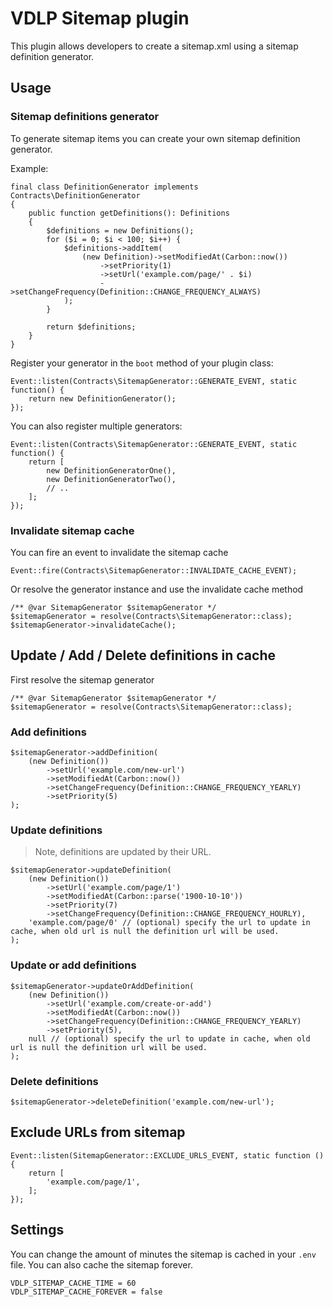 # VDLP Sitemap plugin

This plugin allows developers to create a sitemap.xml using a sitemap definition generator.

## Usage

### Sitemap definitions generator

To generate sitemap items you can create your own sitemap definition generator.

Example:

```
final class DefinitionGenerator implements Contracts\DefinitionGenerator
{
    public function getDefinitions(): Definitions
    {
        $definitions = new Definitions();
        for ($i = 0; $i < 100; $i++) {
            $definitions->addItem(
                (new Definition)->setModifiedAt(Carbon::now())
                    ->setPriority(1)
                    ->setUrl('example.com/page/' . $i)
                    ->setChangeFrequency(Definition::CHANGE_FREQUENCY_ALWAYS)
            );
        }

        return $definitions;
    }
}
```

Register your generator in the `boot` method of your plugin class:

```
Event::listen(Contracts\SitemapGenerator::GENERATE_EVENT, static function() {
    return new DefinitionGenerator();
});
```

You can also register multiple generators:

```
Event::listen(Contracts\SitemapGenerator::GENERATE_EVENT, static function() {
    return [
        new DefinitionGeneratorOne(), 
        new DefinitionGeneratorTwo(),
        // ..
    ];
});
```

### Invalidate sitemap cache

You can fire an event to invalidate the sitemap cache

```
Event::fire(Contracts\SitemapGenerator::INVALIDATE_CACHE_EVENT);
```

Or resolve the generator instance and use the invalidate cache method

```
/** @var SitemapGenerator $sitemapGenerator */
$sitemapGenerator = resolve(Contracts\SitemapGenerator::class);
$sitemapGenerator->invalidateCache();
```

## Update / Add / Delete definitions in cache

First resolve the sitemap generator

```
/** @var SitemapGenerator $sitemapGenerator */
$sitemapGenerator = resolve(Contracts\SitemapGenerator::class);
```

### Add definitions

```
$sitemapGenerator->addDefinition(
    (new Definition())
        ->setUrl('example.com/new-url')
        ->setModifiedAt(Carbon::now())
        ->setChangeFrequency(Definition::CHANGE_FREQUENCY_YEARLY)
        ->setPriority(5)
);
```

### Update definitions

> Note, definitions are updated by their URL.

```
$sitemapGenerator->updateDefinition(
    (new Definition())
        ->setUrl('example.com/page/1')
        ->setModifiedAt(Carbon::parse('1900-10-10'))
        ->setPriority(7)
        ->setChangeFrequency(Definition::CHANGE_FREQUENCY_HOURLY),
    'example.com/page/0' // (optional) specify the url to update in cache, when old url is null the definition url will be used.
);
```

### Update or add definitions

```
$sitemapGenerator->updateOrAddDefinition(
    (new Definition())
        ->setUrl('example.com/create-or-add')
        ->setModifiedAt(Carbon::now())
        ->setChangeFrequency(Definition::CHANGE_FREQUENCY_YEARLY)
        ->setPriority(5),
    null // (optional) specify the url to update in cache, when old url is null the definition url will be used.
);
```

### Delete definitions

```
$sitemapGenerator->deleteDefinition('example.com/new-url');
```

## Exclude URLs from sitemap

```
Event::listen(SitemapGenerator::EXCLUDE_URLS_EVENT, static function () {
    return [
        'example.com/page/1',
    ];
});
```

## Settings

You can change the amount of minutes the sitemap is cached in your `.env` file.
You can also cache the sitemap forever.

 ```
VDLP_SITEMAP_CACHE_TIME = 60
VDLP_SITEMAP_CACHE_FOREVER = false
```
